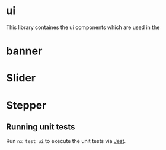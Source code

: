 # ui

This library containes the ui components which are used in the 

# banner

# Slider

# Stepper

## Running unit tests

Run `nx test ui` to execute the unit tests via [Jest](https://jestjs.io).

